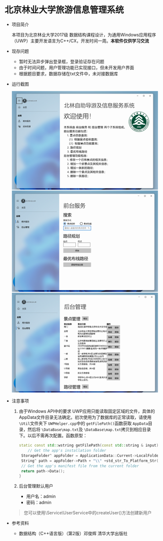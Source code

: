 # 北京林业大学旅游信息管理系统

* 项目简介

  本项目为北京林业大学2017级 数据结构课程设计，为通用Windows应用程序（UWP）主要开发语言为C++/CX，开发时间一周。**本软件仅供学习交流**
* 现存问题

  * 暂时无法异步弹出登录框，登录验证存在问题
  * 由于时间问题，用户管理功能已实现接口，但未开发用户界面
  * 根据题目要求，数据存储在txt文件中，未对接数据库
* 运行截图

  ![1.png](README.assets/1.png)
  ![2.png](README.assets/2.png)
  ![3.png](README.assets/3.png)

* 注意事项

  1. 由于Windows API中的要求 UWP应用只能读取固定区域的文件，具体的AppData文件目录无法确定。初次使用为了数据库的正常读取，请使用 `\Util`文件夹下 `UWPHelper.cpp`中的 `getFilePath()`函数获取 `AppData`目录，然后将 `\DataBase\map.txt`及 `\DataBase\map.txt`拷贝到相应目录下。以后不需再次配置。函数原型：

     ```c++
     static const std::wstring getFilePath(const std::string & input) {
         // Get the app's installation folder
      StorageFolder^ appFolder = ApplicationData::Current->LocalFolder;
      String^ path = appFolder->Path + "\\" +std_str_To_Platform_Str(input);
      // Get the app's manifest file from the current folder
      return path->Data();
     }
     ```
  2. 后台管理默认用户

     * 用户名：admin
     * 密码：admin

  > 您可以使用\Service\UserService中的createUser()方法创建新用户
  >
* 参考资料

  * 数据结构（C++语言版）（第2版）邓俊辉 清华大学出版社
